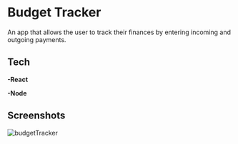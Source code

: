 # Budget Tracker

An app that allows the user to track their finances by entering incoming and outgoing payments.

## Tech

**-React**

**-Node**


## Screenshots

![budgetTracker](https://user-images.githubusercontent.com/98551156/179068122-82025bcb-7e18-418b-94e6-57e3854f1652.png)

